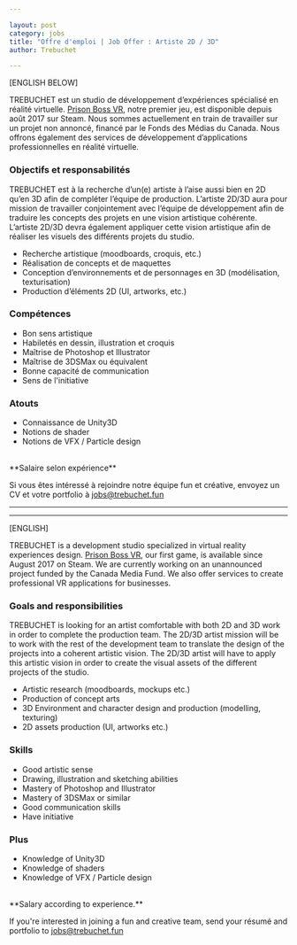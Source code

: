 ```yaml
---

layout: post
category: jobs
title: "Offre d'emploi | Job Offer : Artiste 2D / 3D"
author: Trebuchet

---
```


[ENGLISH BELOW]

TREBUCHET est un studio de développement d’expériences spécialisé en réalité virtuelle. [Prison Boss VR](http://store.steampowered.com/app/673600/Prison_Boss_VR/), notre premier jeu, est disponible depuis août 2017 sur Steam. Nous sommes actuellement en train de travailler sur un projet non annoncé, financé par le Fonds des Médias du Canada. Nous offrons également des services de développement d’applications professionnelles en réalité virtuelle.

### Objectifs et responsabilités

TREBUCHET est à la recherche d’un(e) artiste à l’aise aussi bien en 2D qu’en 3D afin de compléter l’équipe de production.  L’artiste 2D/3D aura pour mission de travailler conjointement avec l’équipe de développement afin de traduire les concepts des projets en une vision artistique cohérente. L’artiste 2D/3D devra également appliquer cette vision artistique afin de réaliser les visuels des différents projets du studio.  

* Recherche artistique (moodboards, croquis, etc.)
* Réalisation de concepts et de maquettes
* Conception d’environnements et de personnages en 3D (modélisation, texturisation)
* Production d’éléments 2D (UI, artworks, etc.)

### Compétences

* Bon sens artistique
* Habiletés en dessin, illustration et croquis
* Maîtrise de Photoshop et Illustrator
* Maîtrise de 3DSMax ou équivalent
* Bonne capacité de communication
* Sens de l'initiative

### Atouts

* Connaissance de Unity3D
* Notions de shader
* Notions de VFX / Particle design

<br />
**Salaire selon expérience**

Si vous êtes intéressé à rejoindre notre équipe fun et créative, envoyez un CV et votre portfolio à [jobs@trebuchet.fun](jobs@trebuchet.fun)

---
---
[ENGLISH]

TREBUCHET is a development studio specialized in virtual reality experiences design. [Prison Boss VR](http://store.steampowered.com/app/673600/Prison_Boss_VR/), our first game, is available since August 2017 on Steam. We are currently working on an unannounced project funded by the Canada Media Fund. We also offer services to create professional VR applications for businesses.

### Goals and responsibilities

TREBUCHET is looking for an artist comfortable with both 2D and 3D work in order to complete the production team. The 2D/3D artist mission will be to work with the rest of the development team to translate the design of the projects into a coherent artistic vision. The 2D/3D artist will have to apply this artistic vision in order to create the visual assets of the different projects of the studio.

* Artistic research (moodboards, mockups etc.)
* Production of concept arts
* 3D Environment and character design and production (modelling, texturing)
* 2D assets production (UI, artworks etc.)

### Skills

* Good artistic sense
* Drawing, illustration and sketching abilities
* Mastery of Photoshop and Illustrator
* Mastery of 3DSMax or similar
* Good communication skills
* Have initiative

### Plus

* Knowledge of Unity3D
* Knowledge of shaders
* Knowledge of VFX / Particle design

<br />
**Salary according to experience.**

If you're interested in joining a fun and creative team, send your résumé and portfolio to [jobs@trebuchet.fun](jobs@trebuchet.fun)

